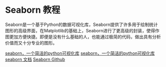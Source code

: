 # Seaborn 教程

<show-structure depth="2"/>

Seaborn是一个基于Python的数据可视化库，Seaborn提供了许多用于绘制统计图形的高级界面，在Matplotlib的基础上，Seaborn进行了更高级的封装，使得作图更加方便快捷。即便是没有什么基础的人，也能通过极简的代码，做出具有分析价值而又十分专业的图形。

<seealso>
<category ref="ref_docs">
    <a href="https://mp.weixin.qq.com/s/wsbQkueeCmTcv-Wz86DVzQ">seaborn，一个简洁的python可视化库</a>
    <a href="https://mp.weixin.qq.com/s/9On0rXEtQ-1WDd2iphLaPA">seaborn，一个简洁的python可视化库</a>
    <a href="https://seaborn.pydata.org/">seaborn 文档</a>
</category>
<category ref="ref_github">
    <a href="https://github.com/mwaskom/seaborn">Seaborn Github</a>
</category>
<category ref="ref_issues"></category>
<category ref="ref_hf"></category>
<category ref="ref_ms"></category>
</seealso>
